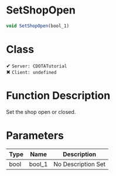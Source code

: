 # SetShopOpen
```js
void SetShopOpen(bool_1)
```
# Class
✔ `Server: CDOTATutorial`  
✖ `Client: undefined`  

# Function Description
Set the shop open or closed.
# Parameters
Type|Name|Description
--|--|--
bool|bool_1|No Description Set
